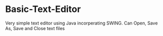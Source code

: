 # Basic-Text-Editor
Very simple text editor using Java incorperating SWING.
Can Open, Save As, Save and Close text files
